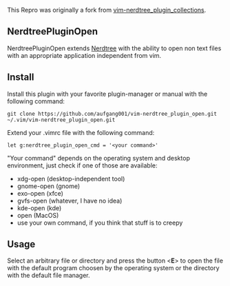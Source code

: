 This Repro was originally a fork from [vim-nerdtree_plugin_collections](https://github.com/t9md/vim-nerdtree_plugin_collections).

## NerdtreePluginOpen
NerdtreePluginOpen extends [Nerdtree](https://github.com/scrooloose/nerdtree) with the ability to open non text files with an appropriate application independent from vim.


## Install
Install this plugin with your favorite plugin-manager or manual with the following command:
    
    git clone https://github.com/aufgang001/vim-nerdtree_plugin_open.git  ~/.vim/vim-nerdtree_plugin_open.git

Extend your .vimrc file with the following command:

    let g:nerdtree_plugin_open_cmd = '<your command>'

"Your command" depends on the operating system and desktop environment, just check if one of those are available: 

* xdg-open (desktop-independent tool)
* gnome-open (gnome)
* exo-open (xfce)
* gvfs-open (whatever, I have no idea)
* kde-open (kde)
* open (MacOS)
* use your own command, if you think that stuff is to creepy
    

## Usage
Select an arbitrary file or directory and press the button <**E**> to open the file with the default program choosen by the operating system or the directory with the default file manager.


